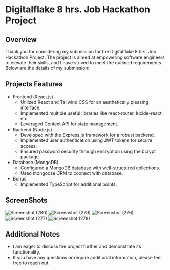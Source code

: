 # Digitalflake 8 hrs. Job Hackathon Project

## Overview

Thank you for considering my submission for the Digitalflake 8 hrs. Job Hackathon Project. The project is aimed at empowering software engineers to elevate their skills, and I have strived to meet the outlined requirements. Below are the details of my submission:

## Projects Features

- Frontend (React.js)
  - Utilized React and Tailwind CSS for an aesthetically pleasing interface.
  - Implemented multiple useful libraries like react-router, lucide-react, etc.
  - Leveraged Context API for state management.
- Backend (Node.js)
  - Developed with the Express.js framework for a robust backend.
  - Implemented user authentication using JWT tokens for secure access.
  - Ensured password security through encryption using the bcrypt package.
- Database (MongoDB)
  - Configured a MongoDB database with well-structured collections.
  - Used mongoose ORM to coonect with database.
- Bonus
  - Implemented TypeScript for additional points.

## ScreenShots

![Screenshot (280)](https://github.com/ItsKalfar/IntelliTest-Pro/assets/86675223/f232886c-2b4e-4330-a9eb-7ea913fdc824)
![Screenshot (279)](https://github.com/ItsKalfar/IntelliTest-Pro/assets/86675223/bd47731e-c4f8-4fe2-85b8-ce923ad93d1a)
![Screenshot (276)](https://github.com/ItsKalfar/IntelliTest-Pro/assets/86675223/a06e9f49-2449-421d-8d38-93e85e287196)
![Screenshot (277)](https://github.com/ItsKalfar/IntelliTest-Pro/assets/86675223/009f55d3-3928-46d9-b28d-f867664e284e)
![Screenshot (278)](https://github.com/ItsKalfar/IntelliTest-Pro/assets/86675223/9b1fda80-c499-4d7a-af52-386f0e3e44f4)

## Additional Notes

- I am eager to discuss the project further and demonstrate its functionality.
- If you have any questions or require additional information, please feel free to reach out.
